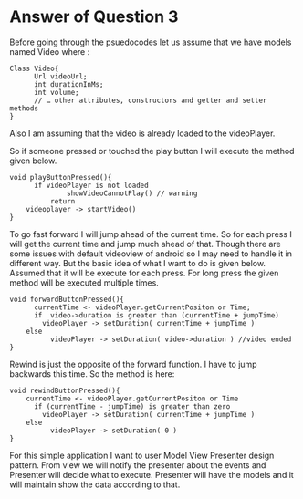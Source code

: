 # Answer of Question 3

Before going through the psuedocodes let us assume that we have models named Video where : 

```
Class Video{
	  Url videoUrl;
	  int durationInMs;
	  int volume;
	  // … other attributes, constructors and getter and setter methods
}  
```

Also I am assuming that the video is already loaded to the videoPlayer. 

So if someone pressed or touched the play button I will execute the method given below.  

```
void playButtonPressed(){
	  if videoPlayer is not loaded 
		      showVideoCannotPlay() // warning
          return
    videoplayer -> startVideo()
}
```




To go fast forward I will jump ahead of the current time. So for each press I will get the current time and jump much ahead of that. Though there are some issues with default videoview of android so I may need to handle it in different way. But the basic idea of what I want to do is given below. Assumed that it will be execute for each press. For long press the given method will be executed multiple times.  

```
void forwardButtonPressed(){
	  currentTime <- videoPlayer.getCurrentPositon or Time;
	  if  video->duration is greater than (currentTime + jumpTime)
        videoPlayer -> setDuration( currentTime + jumpTime )
    else 
	      videoPlayer -> setDuration( video->duration ) //video ended
}
```

Rewind is just the opposite of the forward function. I have to jump backwards this time. So the method is here:  

```
void rewindButtonPressed(){
    currentTime <- videoPlayer.getCurrentPositon or Time
	  if (currentTime - jumpTime) is greater than zero
        videoPlayer -> setDuration( currentTime + jumpTime )
    else 
	      videoPlayer -> setDuration( 0 )
}
```


For this simple application I want to user Model View Presenter design pattern. From view we will notify the presenter about the events and Presenter will decide what to execute. Presenter will have the models and it will maintain show the data according to that. 
